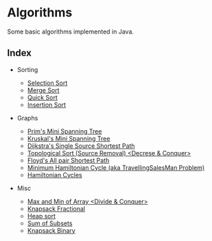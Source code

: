 # Algorithms  
Some basic algorithms implemented in Java.
## Index  
* Sorting
	* [Selection Sort](src/SelectionSort.java)
	* [Merge Sort](src/MergeSort.java)
	* [Quick Sort](src/QuickSort.java)  
    * [Insertion Sort](src/InsertionSort.java)

* Graphs  
	* [Prim's Mini Spanning Tree](src/PrimsAlgorithmDemo.java)
	* [Kruskal's Mini Spanning Tree](src/KruskalsAlgorithmDemo.java)
	* [Dijkstra's Single Source Shortest Path](src/DijkstrasAlgorithmDemo.java)
    * [Topological Sort (Source Removal) <Decrese & Conquer>](src/TopologicalSort.java)
	* [Floyd's All pair Shortest Path](src/FloydsAlgorithmDemo.java)
	* [Minimum Hamiltonian Cycle \(aka TravellingSalesMan Problem\)](src/TravelingSalesPersonProblem.java)
	* [Hamiltonian Cycles](src/HamiltonianCyclesBT.java)
* Misc
    * [Max and Min of Array <Divide & Conquer>](src/DnCMaxMin.java)
    * [Knapsack Fractional <Greedy>](src/KnapsackFractionalGreedy.java)
	* [Heap sort](src/Heaps.java)
	* [Sum of Subsets](src/SumOfSubsetsBT.java)
	* [Knapsack Binary <Dynamic programing>](src/KnapsackBinaryDP.java)